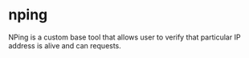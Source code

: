 # nping
NPing is a custom base tool that allows user to verify  that particular IP address is alive and can requests.
